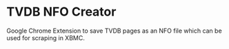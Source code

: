 TVDB NFO Creator
====

Google Chrome Extension to save TVDB pages as an NFO file which can be used for scraping in XBMC.
